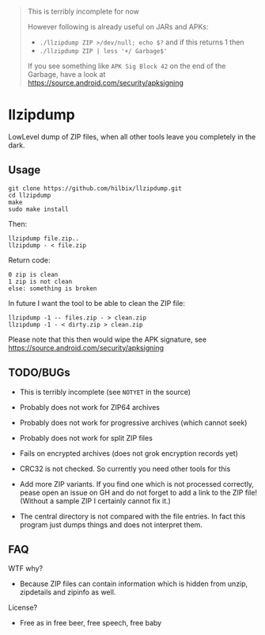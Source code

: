 > This is terribly incomplete for now
>
> However following is already useful on JARs and APKs:
>
> - `./llzipdump ZIP >/dev/null; echo $?` and if this returns 1 then
> - `./llzipdump ZIP | less '+/ Garbage$'`
>
> If you see something like `APK Sig Block 42` on the end of the Garbage,
> have a look at https://source.android.com/security/apksigning

# llzipdump

LowLevel dump of ZIP files, when all other tools leave you completely in the dark.

## Usage

	git clone https://github.com/hilbix/llzipdump.git
	cd llzipdump
	make
	sudo make install

Then:

	llzipdump file.zip..
	llzipdump - < file.zip

Return code:

	0 zip is clean
	1 zip is not clean
	else: something is broken

In future I want the tool to be able to clean the ZIP file:

	llzipdump -1 -- files.zip - > clean.zip
	llzipdump -1 - < dirty.zip > clean.zip

Please note that this then would wipe the APK signature,
see https://source.android.com/security/apksigning


## TODO/BUGs

- This is terribly incomplete (see `NOTYET` in the source)

- Probably does not work for ZIP64 archives

- Probably does not work for progressive archives (which cannot seek)

- Probably does not work for split ZIP files

- Fails on encrypted archives (does not grok encryption records yet)

- CRC32 is not checked.  So currently you need other tools for this

- Add more ZIP variants.  If you find one which is not processed correctly,
  pease open an issue on GH and do not forget to add a link to the ZIP file!
  (Without a sample ZIP I certainly cannot fix it.)

- The central directory is not compared with the file entries.
  In fact this program just dumps things and does not interpret them.

## FAQ

WTF why?

- Because ZIP files can contain information which is hidden from unzip, zipdetails and zipinfo as well.

License?

- Free as in free beer, free speech, free baby

